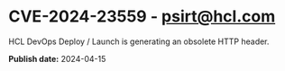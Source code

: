 # CVE-2024-23559 - psirt@hcl.com

HCL DevOps Deploy / Launch is generating an obsolete HTTP header.


**Publish date:** 2024-04-15
